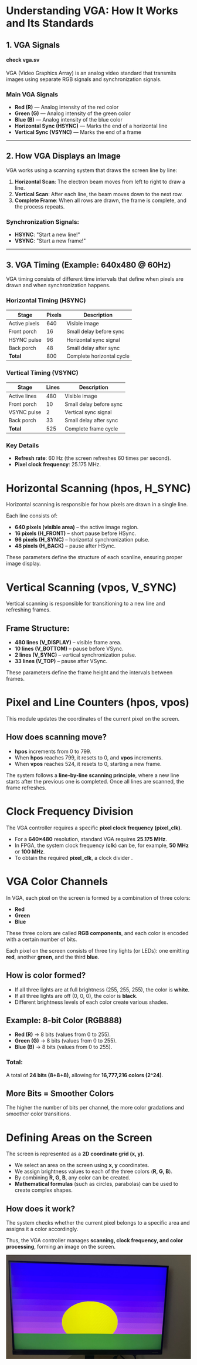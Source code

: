 # Understanding VGA: How It Works and Its Standards  

## 1. VGA Signals 
#### check vga.sv 

VGA (Video Graphics Array) is an analog video standard that transmits images using separate RGB signals and synchronization signals.  

### Main VGA Signals  
- **Red (R)** — Analog intensity of the red color  
- **Green (G)** — Analog intensity of the green color  
- **Blue (B)** — Analog intensity of the blue color  
- **Horizontal Sync (HSYNC)** — Marks the end of a horizontal line  
- **Vertical Sync (VSYNC)** — Marks the end of a frame  



---

## 2. How VGA Displays an Image  

VGA works using a scanning system that draws the screen line by line:  

1. **Horizontal Scan**: The electron beam moves from left to right to draw a line.  
2. **Vertical Scan**: After each line, the beam moves down to the next row.  
3. **Complete Frame**: When all rows are drawn, the frame is complete, and the process repeats.  

### Synchronization Signals:  
- **HSYNC**: "Start a new line!"  
- **VSYNC**: "Start a new frame!"  

---

## 3. VGA Timing (Example: 640x480 @ 60Hz)  

VGA timing consists of different time intervals that define when pixels are drawn and when synchronization happens.

### Horizontal Timing (HSYNC)  
| Stage          | Pixels  | Description                 |
|---------------|---------|-----------------------------|
| Active pixels | 640     | Visible image               |
| Front porch   | 16      | Small delay before sync     |
| HSYNC pulse   | 96      | Horizontal sync signal      |
| Back porch    | 48      | Small delay after sync      |
| **Total**     | 800     | Complete horizontal cycle   |

### Vertical Timing (VSYNC)  
| Stage         | Lines   | Description                 |
|--------------|---------|-----------------------------|
| Active lines | 480     | Visible image               |
| Front porch  | 10      | Small delay before sync     |
| VSYNC pulse  | 2       | Vertical sync signal        |
| Back porch   | 33      | Small delay after sync      |
| **Total**    | 525     | Complete frame cycle        |

### Key Details  
- **Refresh rate**: 60 Hz (the screen refreshes 60 times per second).  
- **Pixel clock frequency**: 25.175 MHz.  

# Horizontal Scanning (hpos, H_SYNC)  
Horizontal scanning is responsible for how pixels are drawn in a single line.  

Each line consists of:  
- **640 pixels (visible area)** – the active image region.  
- **16 pixels (H_FRONT)** – short pause before HSync.  
- **96 pixels (H_SYNC)** – horizontal synchronization pulse.  
- **48 pixels (H_BACK)** – pause after HSync.  

These parameters define the structure of each scanline, ensuring proper image display.  

# Vertical Scanning (vpos, V_SYNC)  
Vertical scanning is responsible for transitioning to a new line and refreshing frames.  

## Frame Structure:  
- **480 lines (V_DISPLAY)** – visible frame area.  
- **10 lines (V_BOTTOM)** – pause before VSync.  
- **2 lines (V_SYNC)** – vertical synchronization pulse.  
- **33 lines (V_TOP)** – pause after VSync.  

These parameters define the frame height and the intervals between frames.  

# Pixel and Line Counters (hpos, vpos)  
This module updates the coordinates of the current pixel on the screen.  

## How does scanning move?  
- **hpos** increments from 0 to 799.  
- When **hpos** reaches 799, it resets to 0, and **vpos** increments.  
- When **vpos** reaches 524, it resets to 0, starting a new frame.  

The system follows a **line-by-line scanning principle**, where a new line starts after the previous one is completed. Once all lines are scanned, the frame refreshes.  

# Clock Frequency Division  
The VGA controller requires a specific **pixel clock frequency (pixel_clk)**.  

- For a **640×480** resolution, standard VGA requires **25.175 MHz**.  
- In FPGA, the system clock frequency (**clk**) can be, for example, **50 MHz** or **100 MHz**.  
- To obtain the required **pixel_clk**, a clock divider .  

# VGA Color Channels  
In VGA, each pixel on the screen is formed by a combination of three colors:  
- **Red**  
- **Green**  
- **Blue**  

These three colors are called **RGB components**, and each color is encoded with a certain number of bits.  

Each pixel on the screen consists of three tiny lights (or LEDs): one emitting **red**, another **green**, and the third **blue**.  

## How is color formed?  
- If all three lights are at full brightness (255, 255, 255), the color is **white**.  
- If all three lights are off (0, 0, 0), the color is **black**.  
- Different brightness levels of each color create various shades.  

## Example: **8-bit Color (RGB888)**  
- **Red (R)** → 8 bits (values from 0 to 255).  
- **Green (G)** → 8 bits (values from 0 to 255).  
- **Blue (B)** → 8 bits (values from 0 to 255).  

### Total:  
A total of **24 bits (8+8+8)**, allowing for **16,777,216 colors (2^24)**.  

## More Bits = Smoother Colors  
The higher the number of bits per channel, the more color gradations and smoother color transitions.  

# Defining Areas on the Screen  
The screen is represented as a **2D coordinate grid (x, y)**.  

- We select an area on the screen using **x, y** coordinates.  
- We assign brightness values to each of the three colors (**R, G, B**).  
- By combining **R, G, B**, any color can be created.  
- **Mathematical formulas** (such as circles, parabolas) can be used to create complex shapes.  

## How does it work?  
The system checks whether the current pixel belongs to a specific area and assigns it a color accordingly.  

Thus, the VGA controller manages **scanning, clock frequency, and color processing**, forming an image on the screen.  

![Example: Simple Geometric Shapes with Different Color Depths](VGA.jpg)
